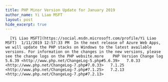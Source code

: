 ```yaml
---
title: PHP Minor Version Update for January 2019
author_name: Yi Liao MSFT
layout: post
hide_excerpt: true
---
```

      [Yi Liao MSFT](https://social.msdn.microsoft.com/profile/Yi Liao MSFT)  1/11/2019 12:57:33 PM  In the next release of Azure Web Apps, we will update the PHP stacks on Windows to the latest available versions. For information on the changes in the new versions, please see the change logs on the PHP website.more    PHP Version Change log   5.6.39 <http://www.php.net/ChangeLog-5.php#5.6.39>   7.0.33 <http://www.php.net/ChangeLog-7.php#7.0.33>   7.1.25 <http://www.php.net/ChangeLog-7.php#7.1.25>   7.2.13 <http://www.php.net/ChangeLog-7.php#7.2.13>        